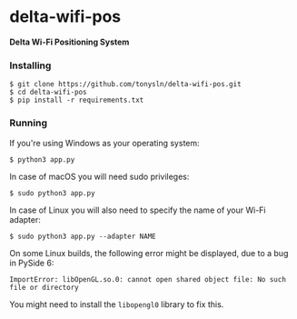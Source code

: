 # delta-wifi-pos
**Delta Wi-Fi Positioning System**


### Installing

```
$ git clone https://github.com/tonysln/delta-wifi-pos.git
$ cd delta-wifi-pos
$ pip install -r requirements.txt
```


### Running
If you're using Windows as your operating system:

```
$ python3 app.py
```

In case of macOS you will need sudo privileges:
```
$ sudo python3 app.py
```

In case of Linux you will also need to specify the name of your Wi-Fi adapter:
```
$ sudo python3 app.py --adapter NAME
```

On some Linux builds, the following error might be displayed, due to a bug in PySide 6:

```
ImportError: libOpenGL.so.0: cannot open shared object file: No such file or directory
```

You might need to install the `libopengl0` library to fix this.